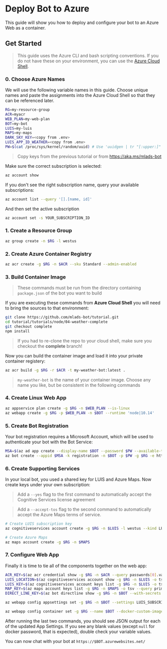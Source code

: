 # Deploy Bot to Azure

This guide will show you how to deploy and configure your bot to an Azure Web as a container.

## Get Started

> This guide uses the Azure CLI and bash scripting conventions. If you do not have these on your environment, you can use the [Azure Cloud Shell](http://shell.azure.com).

### 0. Choose Azure Names

We will use the following variable names in this guide. Choose unique names and paste the assignments into the Azure Cloud Shell so that they can be referenced later.

```bash
RG=my-resource-group
ACR=myacr
WEB_PLAN=my-web-plan
BOT=my-bot
LUIS=my-luis
MAPS=my-maps
DARK_SKY_KEY=<copy from .env>
LUIS_APP_ID_WEATHER=<copy from .env>
PW=$(cat /proc/sys/kernel/random/uuid) # Use 'uuidgen | tr "[:upper:]" "[:lower:]"' if you're on MAC
```

> Copy keys from the previous tutorial or from https://aka.ms/mlads-bot

Make sure the correct subscription is selected:

```bash
az account show
```

If you don't see the right subscription name, query your available subscriptions:

```bash
az account list --query '[].[name, id]'
```

And then set the active subscription

```bash
az account set -s YOUR_SUBSCRIPTION_ID
```

### 1. Create a Resource Group

```bash
az group create -n $RG -l westus
```

### 2. Create Azure Container Registry

```bash
az acr create -g $RG -n $ACR --sku Standard --admin-enabled
```

### 3. Build Container Image

> These commands must be run from the directory containing `package.json` of the bot you want to build

If you are executing these commands from __Azure Cloud Shell__ you will need to bring the sources to that environment:

```bash
git clone https://github.com/mlads-bot/tutorial.git
cd tutorial/tutorials/node/04-weather-complete
git checkout complete
npm install
```

> If you had to re-clone the repo to your cloud shell, make sure you checkout the __complete__ branch!

Now you can build the container image and load it into your private container registery:

```bash
az acr build -g $RG -r $ACR -t my-weather-bot:latest .
```

> `my-weather-bot` is the name of your container image. Choose any name you like, but be consistent in the following commands

### 4. Create Linux Web App

```bash
az appservice plan create -g $RG -n $WEB_PLAN --is-linux
az webapp create -g $RG -p $WEB_PLAN -n $BOT --runtime 'node|10.14'
```

### 5. Create Bot Registration

Your bot registration requires a Microsoft Account, which will be used to authenticate your bot with the Bot Service:

```bash
MSA=$(az ad app create --display-name $BOT --password $PW --available-to-other-tenants --query appId -o tsv)
az bot create --appid $MSA -k registration -n $BOT -p $PW -g $RG -e https://$BOT.azurewebsites.net/api/messages
```

### 6. Create Supporting Services

In your local bot, you used a shared key for LUIS and Azure Maps. Now create keys under your own subscription:

> Add a `--yes` flag to the first command to automatically accept the Cognitive Services license agreement

> Add a `--accept-tos` flag to the second command to automatically accept the Azure Maps terms of service.

```bash
# Create LUIS subscription key
az cognitiveservices account create -g $RG -n $LUIS -l westus --kind LUIS --sku S0

# Create Azure Maps
az maps account create -g $RG -n $MAPS
```

### 7. Configure Web App

Finally it is time to tie all of the components together on the web app:

```bash
ACR_KEY=$(az acr credential show -g $RG -n $ACR --query passwords[0].value -o tsv)
LUIS_LOCATION=$(az cognitiveservices account show -g $RG -n $LUIS -o tsv --query location)
LUIS_KEY=$(az cognitiveservices account keys list -g $RG -n $LUIS -o tsv --query key1)
MAP_KEY=$(az maps account keys list -g $RG -n $MAPS -o tsv --query primaryKey)
DIRECT_LINE_KEY=$(az bot directline show -g $RG -n $BOT --with-secrets --query properties.properties.sites[0].key -o tsv)

az webapp config appsettings set -g $RG -n $BOT --settings LUIS_SUBSCRIPTION_KEY=$LUIS_KEY LUIS_SUBSCRIPTION_REGION=$LUIS_LOCATION LUIS_APP_ID_WEATHER=$LUIS_APP_ID_WEATHER MSA_APP_ID=$MSA MSA_PASSWORD=$PW MAP_KEY=$MAP_KEY DARK_SKY_KEY=$DARK_SKY_KEY DIRECT_LINE_KEY=$DIRECT_LINE_KEY

az webapp config container set -g $RG --name $BOT --docker-custom-image-name $ACR.azurecr.io/my-weather-bot:latest --docker-registry-server-password $ACR_KEY --docker-registry-server-url https://$ACR.azurecr.io --docker-registry-server-user $ACR
```

After running the last two commands, you should see JSON output for each of the updated App Settings. If you see any blank values (except `null` for docker password, that is expected), double check your variable values.

You can now chat with your bot at `https://$BOT.azurewebsites.net/`
